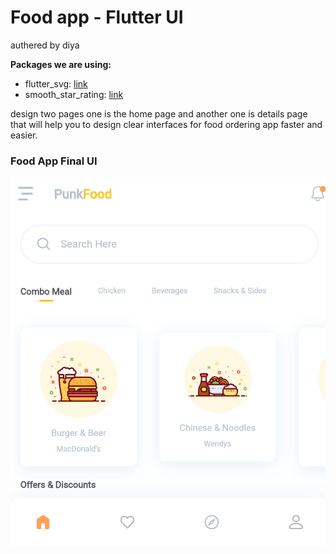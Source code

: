 # Food app - Flutter UI
authered by diya

**Packages we are using:**

- flutter_svg: [link](https://pub.dev/packages/flutter_svg)
- smooth_star_rating: [link](https://pub.dev/packages/smooth_star_rating)

 design two pages one is the home page and another one is details page that will help you to design clear interfaces for food ordering app faster and easier.

### Food App Final UI

![App UI](/fud.png)

